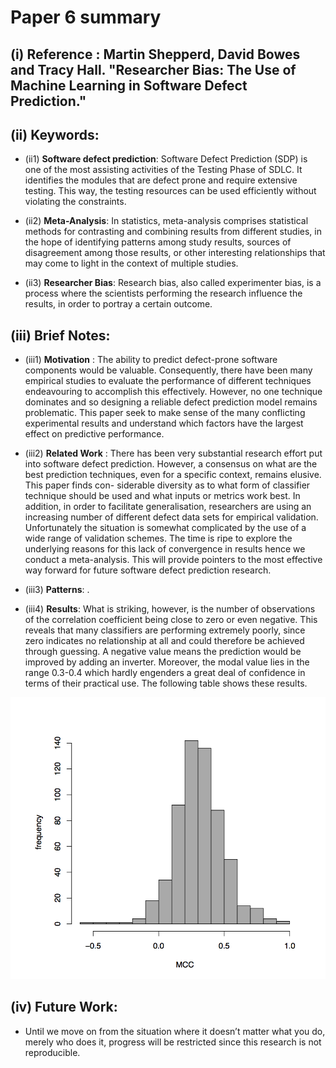 # Paper 6 summary

## (i) Reference : Martin Shepperd, David Bowes and Tracy Hall. "Researcher Bias: The Use of Machine Learning in Software Defect Prediction."

## (ii) Keywords:

* (ii1) **Software defect prediction**: Software Defect Prediction (SDP) is one of the most assisting activities of the Testing Phase of SDLC. It identifies the modules that are defect prone and require extensive testing. This way, the testing resources can be used efficiently without violating the constraints.

* (ii2) **Meta-Analysis**: In statistics, meta-analysis comprises statistical methods for contrasting and combining results from different studies, in the hope of identifying patterns among study results, sources of disagreement among those results, or other interesting relationships that may come to light in the context of multiple studies.

* (ii3) **Researcher Bias**: Research bias, also called experimenter bias, is a process where the scientists performing the research influence the results, in order to portray a certain outcome.

## (iii) Brief Notes:

* (iii1) **Motivation** : The ability to predict defect-prone software components would be valuable. Consequently, there have been many empirical studies to evaluate the performance of different techniques endeavouring to accomplish this effectively. However, no one technique dominates and so designing a reliable defect prediction model remains problematic. This paper seek to make sense of the many conflicting experimental results and understand which factors have the largest effect on predictive performance.

* (iii2) **Related Work** : There has been very substantial research effort put into software defect prediction. However, a consensus on what are the best prediction techniques, even for a specific context, remains elusive. This paper finds con- siderable diversity as to what form of classifier technique should be used and what inputs or metrics work best. In addition, in order to facilitate generalisation, researchers are using an increasing number of different defect data sets for empirical validation. Unfortunately the situation is somewhat complicated by the use of a wide range of validation schemes. The time is ripe to explore the underlying reasons for this lack of convergence in results hence we conduct a meta-analysis. This will provide pointers to the most effective way forward for future software defect prediction research.

* (iii3) **Patterns**: .

* (iii4) **Results**: What is striking, however, is the number of observations of the correlation coefficient being close to zero or even negative. This reveals that many classifiers are performing extremely poorly, since zero indicates no relationship at all and could therefore be achieved through guessing. A negative value means the prediction would be improved by adding an inverter. Moreover, the modal value lies in the range 0.3-0.4 which hardly engenders a great deal of confidence in terms of their practical use. The following table shows these results.

![alt tag](https://github.com/amritbhanu/fss16591/blob/master/read/6/Screenshot%202016-10-19%2021.51.17.png)

## (iv) Future Work:
- Until we move on from the situation where it doesn’t matter what you do, merely who does it, progress will be restricted since this research is not reproducible.
